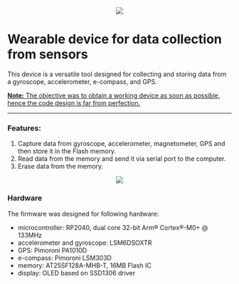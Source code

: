 <p align="center">
  <img src="/img/readme_header.png" />
</p>

# Wearable device for data collection from sensors
This device is a versatile tool designed for collecting and storing data from a gyroscope, accelerometer, e-compass, and GPS.

<ins>**Note:** The objective was to obtain a working device as soon as possible, hence the code design is far from perfection.</ins>

---

### Features:
1. Capture data from gyroscope, accelerometer, magnetometer, GPS and then store it in the Flash memory. 
2. Read data from the memory and send it via serial port to the computer.
3. Erase data from the memory.

<p align="center">
  <img src="/img/readme_read_data.png" />
</p>


### Hardware
The firmware was designed for following hardware:
- microcontroller: RP2040, dual core 32-bit Arm® Cortex®-M0+ @ 133MHz
- accelerometer and gyroscope: LSM6DSOXTR
- GPS: Pimoroni PA1010D
- e-compass: Pimoroni LSM303D
- memory: AT25SF128A-MHB-T, 16MB Flash IC
- display: OLED based on SSD1306 driver



